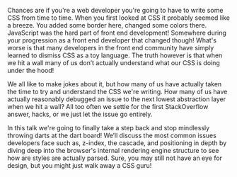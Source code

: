 Chances are if you're a web developer you're going to have to write some CSS from time to time. When you first looked at CSS it probably seemed like a breeze. You added some border here, changed some colors there. JavaScript was the hard part of front end development! Somewhere during your progression as a front end developer that changed though! What's worse is that many developers in the front end community have simply learned to dismiss CSS as a toy language. The truth however is that when we hit a wall many of us don’t actually understand what our CSS is doing under the hood!

We all like to make jokes about it, but how many of us have actually taken the time to try and understand the CSS we're writing. How many of us have actually reasonably debugged an issue to the next lowest abstraction layer when we hit a wall? All too often we settle for the first StackOverflow answer, hacks, or we just let the issue go entirely.

In this talk we're going to finally take a step back and stop mindlessly throwing darts at the dart board! We’ll discuss the most common issues developers face such as, z-index, the cascade, and positioning in depth by diving deep into the browser's internal rendering engine structure to see how are styles are actually parsed. Sure, you may still not have an eye for design, but you might just walk away a CSS guru!